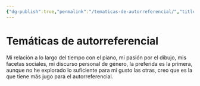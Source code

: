 ```yaml
---
{"dg-publish":true,"permalink":"/tematicas-de-autorreferencial/","title":"Temáticas de autorreferencial","tags":["Idea,"],"noteIcon":"","created":"2023-04-24T16:40:48.556-05:00","updated":"2023-04-24T16:41:55.737-05:00"}
---
```



# Temáticas de autorreferencial

Mi relación a lo largo del tiempo con el piano, mi pasión por el dibujo, mis facetas sociales, mi discurso personal de género, la preferida es la primera, aunque no he explorado lo suficiente para mi gusto las otras, creo que es la que tiene más jugo para el autorreferencial.
